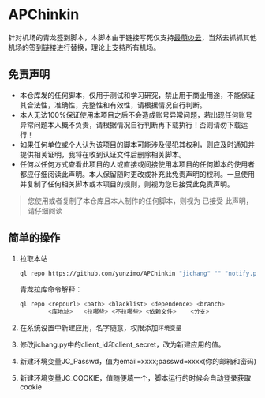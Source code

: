 # APChinkin

针对机场的青龙签到脚本，本脚本由于链接写死仅支持[最萌の云](https://www.cutecloud.net/)，当然去抓抓其他机场的签到链接进行替换，理论上支持所有机场。

## 免责声明

* 本仓库发的任何脚本，仅用于测试和学习研究，禁止用于商业用途，不能保证其合法性，准确性，完整性和有效性，请根据情况自行判断。
* 本人无法100%保证使用本项目之后不会造成账号异常问题，若出现任何账号异常问题本人概不负责，请根据情况自行判断再下载执行！否则请勿下载运行！
* 如果任何单位或个人认为该项目的脚本可能涉及侵犯其权利，则应及时通知并提供相关证明，我将在收到认证文件后删除相关脚本。
* 任何以任何方式查看此项目的人或直接或间接使用本项目的任何脚本的使用者都应仔细阅读此声明。本人保留随时更改或补充此免责声明的权利。一旦使用并复制了任何相关脚本或本项目的规则，则视为您已接受此免责声明。

> 您使用或者复制了本仓库且本人制作的任何脚本，则视为 已接受 此声明，请仔细阅读

## 简单的操作

1. 拉取本站

    ```sh
    ql repo https://github.com/yunzimo/APChinkin "jichang" "" "notify.py|QLApi.py"
    ```

    青龙拉库命令解释：

    ```sh
    ql repo <repourl> <path> <blacklist> <dependence> <branch>
            <库地址>   <拉哪些> <不拉哪些> <依赖文件>    <分支>
    ```

2. 在系统设置中新建应用，名字随意，权限添加`环境变量`
3. 修改jichang.py中的client_id和client_secret，改为新建应用的值。
4. 新建环境变量JC_Passwd，值为email=xxxx;passwd=xxxx(你的邮箱和密码)
5. 新建环境变量JC_COOKIE，值随便填一个，脚本运行的时候会自动登录获取cookie
